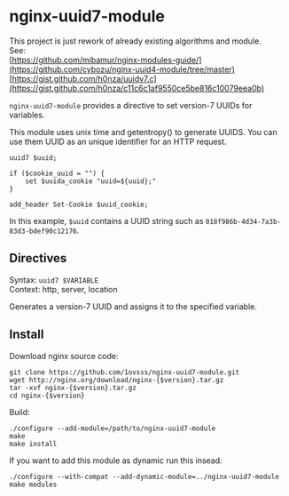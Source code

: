 # nginx-uuid7-module

This project is just rework of already existing algorithms and module.<br />
See:<br />
[https://github.com/mibamur/nginx-modules-guide/](https://github.com/cybozu/nginx-uuid4-module/tree/master)<br />
[https://gist.github.com/h0nza/uuidv7.c](https://gist.github.com/h0nza/c11c6c1af9550ce5be816c10079eea0b)<br />


`nginx-uuid7-module` provides a directive to set version-7 UUIDs for variables.

This module uses unix time and getentropy() to generate UUIDS.
You can use them UUID as an unique identifier for an HTTP request.

```
uuid7 $uuid;

if ($cookie_uuid = "") {
    set $uuida_cookie "uuid=${uuid};"
}

add_header Set-Cookie $uuid_cookie;
```

In this example, `$uuid` contains a UUID string such as
`018f986b-4d34-7a3b-83d3-bdef90c12176`.


## Directives

Syntax: `uuid7 $VARIABLE`  
Context: http, server, location

Generates a version-7 UUID and assigns it to the specified variable.


## Install

Download nginx source code:
```
git clone https://github.com/1ovsss/nginx-uuid7-module.git
wget http://nginx.org/download/nginx-{$version}.tar.gz
tar -xvf nginx-{$version}.tar.gz
cd nginx-{$version}
```

Build:
```
./configure --add-module=/path/to/nginx-uuid7-module
make
make install
```

If you want to add this module as dynamic run this insead:
```
./configure --with-compat --add-dynamic-module=../nginx-uuid7-module
make modules
```
